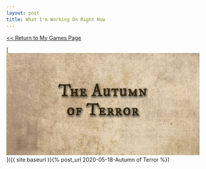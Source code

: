 ```yaml
---
layout: post
title: What I'm Working On Right Now
---
```



<a href="/myGames"><< Return to My Games Page</a>

[![Autumn Of Terror](/assets/artwork/MyGames/AutumnOfTerror/AutumnOfTerror_CoverImage_Long.jpg)]({{ site.baseurl }}{% post_url 2020-05-18-Autumn of Terror %})